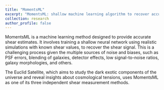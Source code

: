 ```yaml
---
title: "MomentsML"
excerpt: "MomentsML: shallow machine learning algorithm to recover accurate shear estimates 1<br/><img src='/images/research/euclid_thumbnail.jpg'>"
collection: research
author_profile: false
---
```


MomentsML is a machine learning method designed to provide accurate shear estimates. It involves training a shallow neural network using realistic simulations with known shear values, to recover the shear signal. This is a challenging process given the multiple sources of noise and biases, such as PSF errors, blending of galaxies, detector effects, low signal-to-noise ratios, galaxy morphologies, and others.

The Euclid Satellite, which aims to study the dark exotic components of the universe and reveal insights about cosmological tensions, uses MomentsML as one of its three independent shear measurement methods.
